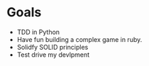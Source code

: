 # Goals

- TDD in Python
- Have fun building a complex game in ruby.
- Solidfy SOLID principles
- Test drive my devlpment